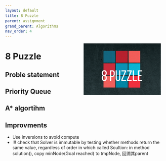 ```yaml
---
layout: default
title: 8 Puzzle
parent: assignment
grand_parent: Algorithms
nav_order: 4
---
```


<img align="right" src="/assets/image/8puzzle.png" alt = "hi" width="250">

# 8 Puzzle

## Proble statement

## Priority Queue

## A* algortihm

## Improvments

* Use inversions to avoid compute
* !!! check that Solver is immutable by testing whether methods
         return the same value, regardless of order in which called
         Soultion: in method solution(), copy minNode(Goal reached) to tmpNode, 回溯其parent
